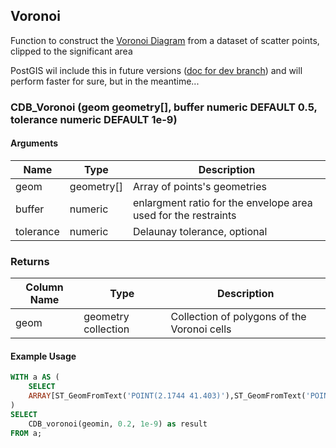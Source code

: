 ## Voronoi

Function to construct the [Voronoi Diagram](https://en.wikipedia.org/wiki/Voronoi_diagram) from a dataset of scatter points, clipped to the significant area

PostGIS wil include this in future versions ([doc for dev branch](http://postgis.net/docs/manual-dev/ST_Voronoi.html)) and will perform faster for sure, but in the meantime...


### CDB_Voronoi (geom geometry[], buffer numeric DEFAULT 0.5, tolerance numeric DEFAULT 1e-9)

#### Arguments

| Name | Type | Description |
|------|------|-------------|
| geom   | geometry[]  | Array of points's geometries |
| buffer | numeric   | enlargment ratio for the envelope area used for the restraints|
| tolerance   | numeric |  Delaunay tolerance, optional |

### Returns

| Column Name | Type | Description |
|-------------|------|-------------|
| geom  | geometry collection | Collection of polygons of the Voronoi cells|


#### Example Usage

```sql
WITH a AS (
    SELECT
    ARRAY[ST_GeomFromText('POINT(2.1744 41.403)'),ST_GeomFromText('POINT(2.1228 41.380)'),ST_GeomFromText('POINT(2.1511 41.374)'),ST_GeomFromText('POINT(2.1528 41.413)'),ST_GeomFromText('POINT(2.165 41.391)'),ST_GeomFromText('POINT(2.1498 41.371)'),ST_GeomFromText('POINT(2.1533 41.368)'),ST_GeomFromText('POINT(2.131386 41.41399)')] AS geomin
)
SELECT
    CDB_voronoi(geomin, 0.2, 1e-9) as result
FROM a;
```
